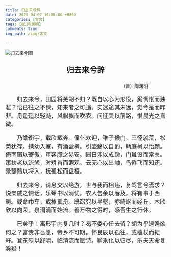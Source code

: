 ```yaml
---
title: 归去来兮辞
date: 2023-04-07 16:00:00 +0800
categories: [古文]
tags: [赋,陶渊明]
comments: true
img_path: /img/古文

---
```


![归去来兮图](归去来兮图.png)

<p align="center" style="font-family:微软雅黑;font-size:x-large;font-weight:bold"> 归去来兮辞 </p>

<p align="right" style="padding-right:4em;font-family:微软雅黑">（晋）陶渊明 </p>

<p style="text-indent:2em;font-family:宋体;font-size:large"> 归去来兮，田园将芜胡不归？既自以心为形役，奚惆怅而独悲？悟已往之不谏，知来者之可追。实迷途其未远，觉今是而昨非。舟遥遥以轻飏，风飘飘而吹衣。问征夫以前路，恨晨光之熹微。 </p>

<p style="text-indent:2em;font-family:宋体;font-size:large"> 乃瞻衡宇，载欣载奔。僮仆欢迎，稚子候门。三径就荒，松菊犹存。携幼入室，有酒盈樽。引壶觞以自酌，眄庭柯以怡颜。倚南窗以寄傲，审容膝之易安。园日涉以成趣，门虽设而常关。策扶老以流憩，时矫首而遐观。云无心以出岫，鸟倦飞而知还。景翳翳以将入，抚孤松而盘桓。 </p>

<p style="text-indent:2em;font-family:宋体;font-size:large"> 归去来兮，请息交以绝游。世与我而相违，复驾言兮焉求？悦亲戚之情话，乐琴书以消忧。农人告余以春及，将有事于西畴。或命巾车，或棹孤舟。既窈窕以寻壑，亦崎岖而经丘。木欣欣以向荣，泉涓涓而始流。善万物之得时，感吾生之行休。 </p>

<p style="text-indent:2em;font-family:宋体;font-size:large"> 已矣乎！寓形宇内复几时？曷不委心任去留？胡为乎遑遑欲何之？富贵非吾愿，帝乡不可期。怀良辰以孤往，或植杖而耘耔。登东皋以舒啸，临清流而赋诗。聊乘化以归尽，乐夫天命复奚疑！ </p>
